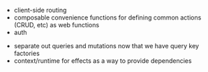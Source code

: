 - client-side routing
- composable convenience functions for defining common actions (CRUD, etc) as web functions
- auth
<!-- - composable convenience functions for defining react-query queries for web functions -->
- separate out queries and mutations now that we have query key factories
- context/runtime for effects as a way to provide dependencies
